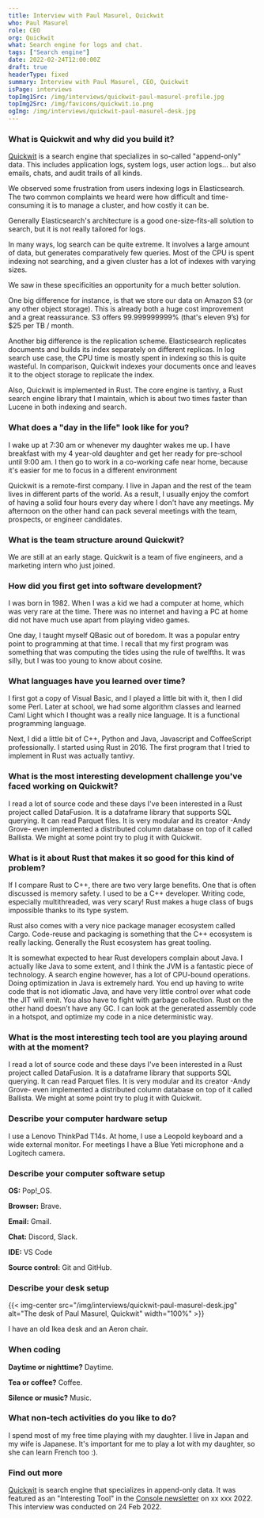 ```yaml
---
title: Interview with Paul Masurel, Quickwit
who: Paul Masurel
role: CEO
org: Quickwit
what: Search engine for logs and chat.
tags: ["Search engine"]
date: 2022-02-24T12:00:00Z
draft: true
headerType: fixed
summary: Interview with Paul Masurel, CEO, Quickwit
isPage: interviews
topImg1Src: /img/interviews/quickwit-paul-masurel-profile.jpg
topImg2Src: /img/favicons/quickwit.io.png
ogImg: /img/interviews/quickwit-paul-masurel-desk.jpg
---
```


### What is Quickwit and why did you build it?

[Quickwit](https://quickwit.io/) is a search engine that specializes in
so-called "append-only" data. This includes application logs, system logs, user
action logs... but also emails, chats, and audit trails of all kinds.

We observed some frustration from users indexing logs in Elasticsearch. The two
common complaints we heard were how difficult and time-consuming it is to manage
a cluster, and how costly it can be.

Generally Elasticsearch's architecture is a good one-size-fits-all solution to
search, but it is not really tailored for logs.

In many ways, log search can be quite extreme. It involves a large amount of
data, but generates comparatively few queries. Most of the CPU is spent indexing
not searching, and a given cluster has a lot of indexes with varying sizes.

We saw in these specificities an opportunity for a much better solution.

One big difference for instance, is that we store our data on Amazon S3 (or any
other object storage). This is already both a huge cost improvement and a great
reassurance. S3 offers 99.999999999% (that's eleven 9’s) for $25 per TB / month.

Another big difference is the replication scheme. Elasticsearch replicates
documents and builds its index separately on different replicas. In log search
use case, the CPU time is mostly spent in indexing so this is quite wasteful. In
comparison, Quickwit indexes your documents once and leaves it to the object
storage to replicate the index.

Also, Quickwit is implemented in Rust. The core engine is tantivy, a Rust search
engine library that I maintain, which is about two times faster than Lucene in
both indexing and search.

### What does a "day in the life" look like for you?

I wake up at 7:30 am or whenever my daughter wakes me up. I have breakfast with
my 4 year-old daughter and get her ready for pre-school until 9:00 am. I then go
to work in a co-working cafe near home, because it's easier for me to focus in a
different environment

Quickwit is a remote-first company. I live in Japan and the rest of the team
lives in different parts of the world. As a result, I usually enjoy the comfort
of having a solid four hours every day where I don't have any meetings. My
afternoon on the other hand can pack several meetings with the team, prospects,
or engineer candidates.

### What is the team structure around Quickwit?

We are still at an early stage. Quickwit is a team of five engineers, and a
marketing intern who just joined.

### How did you first get into software development?

I was born in 1982. When I was a kid we had a computer at home, which was very
rare at the time. There was no internet and having a PC at home did not have
much use apart from playing video games.

One day, I taught myself QBasic out of boredom. It was a popular entry point to
programming at that time. I recall that my first program was something that was
computing the tides using the rule of twelfths. It was silly, but I was too
young to know about cosine.

### What languages have you learned over time?

I first got a copy of Visual Basic, and I played a little bit with it, then I
did some Perl. Later at school, we had some algorithm classes and learned Caml
Light which I thought was a really nice language. It is a functional programming
language.

Next, I did a little bit of C++, Python and Java, Javascript and CoffeeScript
professionally. I started using Rust in 2016. The first program that I tried to
implement in Rust was actually tantivy.

### What is the most interesting development challenge you've faced working on Quickwit?

I read a lot of source code and these days I've been interested in a Rust
project called DataFusion. It is a dataframe library that supports SQL querying.
It can read Parquet files. It is very modular and its creator -Andy Grove- even
implemented a distributed column database on top of it called Ballista. We might
at some point try to plug it with Quickwit.

### What is it about Rust that makes it so good for this kind of problem?

If I compare Rust to C++, there are two very large benefits. One that is often
discussed is memory safety. I used to be a C++ developer. Writing code,
especially multithreaded, was very scary! Rust makes a huge class of bugs
impossible thanks to its type system.

Rust also comes with a very nice package manager ecosystem called Cargo.
Code-reuse and packaging is something that the C++ ecosystem is really lacking.
Generally the Rust ecosystem has great tooling.

It is somewhat expected to hear Rust developers complain about Java. I actually
like Java to some extent, and I think the JVM is a fantastic piece of
technology. A search engine however, has a lot of CPU-bound operations. Doing
optimization in Java is extremely hard. You end up having to write code that is
not idiomatic Java, and have very little control over what code the JIT will
emit. You also have to fight with garbage collection. Rust on the other hand
doesn't have any GC. I can look at the generated assembly code in a hotspot, and
optimize my code in a nice deterministic way.

### What is the most interesting tech tool are you playing around with at the moment?

I read a lot of source code and these days I've been interested in a Rust
project called DataFusion. It is a dataframe library that supports SQL querying.
It can read Parquet files. It is very modular and its creator -Andy Grove- even
implemented a distributed column database on top of it called Ballista. We might
at some point try to plug it with Quickwit.

### Describe your computer hardware setup

I use a Lenovo ThinkPad T14s. At home, I use a Leopold keyboard and a wide
external monitor. For meetings I have a Blue Yeti microphone and a Logitech
camera.

### Describe your computer software setup

**OS:** Pop!\_OS.

**Browser:** Brave.

**Email:** Gmail.

**Chat:** Discord, Slack.

**IDE:** VS Code

**Source control:** Git and GitHub.

### Describe your desk setup

{{< img-center src="/img/interviews/quickwit-paul-masurel-desk.jpg" alt="The desk of Paul Masurel, Quickwit" width="100%" >}}

I have an old Ikea desk and an Aeron chair.

### When coding

**Daytime or nighttime?** Daytime.

**Tea or coffee?** Coffee.

**Silence or music?** Music.

### What non-tech activities do you like to do?

I spend most of my free time playing with my daughter. I live in Japan and my
wife is Japanese. It's important for me to play a lot with my daughter, so she
can learn French too :).

### Find out more

[Quickwit](https://quickwit.io/) is search engine that specializes in
append-only data. It was featured as an "Interesting Tool" in the
[Console newsletter](/) on xx xxx 2022. This interview was conducted on 24
Feb 2022.
